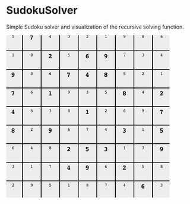 # SudokuSolver
Simple Sudoku solver and visualization of the recursive solving function.

![](https://github.com/benliu01/SudokuSolver/blob/master/sudoku.gif) 
